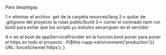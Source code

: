 Para desplegay. 

1-> eliminar el archivo .get de la carpeta resurces/lang
2-> quitar de .gitignore del proyecto la rutas public/build 
3-> correr el comnado npm run build para evitar que los scripts yu estiulos secarrguen en el servidor 

4-> en el boot de appSerrviceProvider en la funcion boot poner para poner el https en todo el proyecto : 
        if($this->app->environment('production')){
            URL::forceScheme('https');
        }

